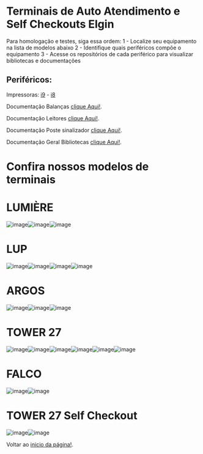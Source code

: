 # Terminais de Auto Atendimento e Self Checkouts Elgin
Para homologação e testes, siga essa ordem:
1 - Localize seu equipamento na lista de modelos abaixo
2 - Identifique quais periféricos compõe o equipamento
3 - Acesse os repositórios de cada periférico para visualizar bibliotecas e documentações


## Periféricos:
Impressoras: [i9](https://github.com/ElginDeveloperCommunity/Impressoras/tree/master/Impressoras%20N%C3%A3o%20Fiscais)  -  [i8](https://github.com/ElginDeveloperCommunity/Impressoras/tree/master/Impressoras%20N%C3%A3o%20Fiscais)

Documentação Balanças [clique Aqui!](https://github.com/ElginDeveloperCommunity/Equipamentos/tree/master/Elgin/Balan%C3%A7a).

Documentação Leitores [clique Aqui!](https://github.com/ElginDeveloperCommunity/Equipamentos/tree/master/Elgin/Leitores%20Fixos/EL8600/Documenta%C3%A7%C3%A3o).

Documentação Poste sinalizador [clique Aqui!](https://github.com/ElginDeveloperCommunity/AutoAtendimento/tree/master/Elgin/Self%20Checkout%20Lumiere/Bibliotecas).

Documentação Geral Bibliotecas [clique Aqui!](https://elgindevelopercommunity.github.io/modules.html).


# Confira nossos modelos de terminais

# LUMIÈRE

![image](https://github.com/user-attachments/assets/8a45bafd-10d3-4f22-b948-81384b54ccc6)![image](https://github.com/user-attachments/assets/b9777ce9-7825-495a-bc60-afecee5c6399)![image](https://github.com/user-attachments/assets/c996d1c0-4930-4ed6-8c6b-1f4657b9950a)

# LUP

![image](https://github.com/user-attachments/assets/17c31ca5-bedd-4bd0-9a1e-a85b28b070e6)![image](https://github.com/user-attachments/assets/9454f5f5-fcfd-45e0-812e-bb0af0c9e938)![image](https://github.com/user-attachments/assets/276ae164-84b7-4707-9972-5575bcf77c82)![image](https://github.com/user-attachments/assets/5c17fa7a-4712-4d38-98d6-ab0c3ce2f2f3)


# ARGOS

![image](https://github.com/user-attachments/assets/c50c0aaf-65f2-4a2b-b1e8-349a9f586111)![image](https://github.com/user-attachments/assets/12b9f932-99b2-4929-b036-71cd9924d52e)![image](https://github.com/user-attachments/assets/2892cdf9-6d6f-41c4-993b-c74b2e01aa6e)


# TOWER 27

![image](https://github.com/user-attachments/assets/9e519798-ff19-47bb-b981-d4315c458943)![image](https://github.com/user-attachments/assets/8bd7a009-d2f1-4a47-9b52-7964ad3ee61e)![image](https://github.com/user-attachments/assets/0630bcad-04c9-48b8-abfa-ecd473f2db62)![image](https://github.com/user-attachments/assets/30b8a86d-083c-4cac-928a-38576a4cf5f8)![image](https://github.com/user-attachments/assets/19de76d9-6882-4dcf-a7f6-489f32f9b826)![image](https://github.com/user-attachments/assets/7a81d286-dc7c-4515-9e50-0b0dbe068157)


# FALCO

![image](https://github.com/user-attachments/assets/3d3348b4-1fbb-4f5f-ac78-124896bc040f)![image](https://github.com/user-attachments/assets/23583c9d-e675-4fd1-8f22-19eb52589692)


# TOWER 27 Self Checkout

![image](https://github.com/user-attachments/assets/0a404d14-6b18-476a-81ec-9d03c8c29929)![image](https://github.com/user-attachments/assets/bd56b303-d32d-4f62-91c2-1e4021da9d77)



Voltar ao [inicio da página!](https://github.com/ElginDeveloperCommunity/AutoAtendimento/tree/master?tab=readme-ov-file#autoatendimento). 

